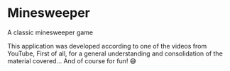 # Minesweeper
A classic minesweeper game

This application was developed according to one of the videos from YouTube,
First of all, for a general understanding and consolidation of the material covered...
And of course for fun! 😅
